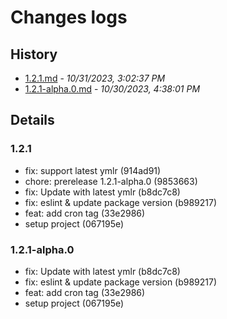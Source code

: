 # Changes logs

## History

- [1.2.1.md](#1698739357848)  -  _10/31/2023, 3:02:37 PM_
- [1.2.1-alpha.0.md](#1698658681173)  -  _10/30/2023, 4:38:01 PM_

## Details

<a id="1698739357848"></a>
### 1.2.1

* fix: support latest ymlr (914ad91)
* chore: prerelease 1.2.1-alpha.0 (9853663)
* fix: Update with latest ymlr (b8dc7c8)
* fix: eslint & update package version (b989217)
* feat: add cron tag (33e2986)
* setup project (067195e)
  
<a id="1698658681173"></a>
### 1.2.1-alpha.0

* fix: Update with latest ymlr (b8dc7c8)
* fix: eslint & update package version (b989217)
* feat: add cron tag (33e2986)
* setup project (067195e)

